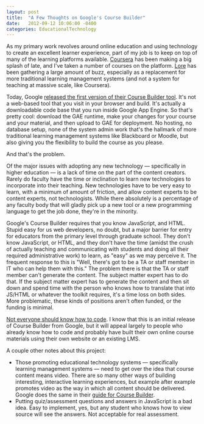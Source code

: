 ```yaml
---
layout: post
title:  "A Few Thoughts on Google's Course Builder"
date:   2012-09-12 10:06:00 -0400
categories: EducationalTechnology
---
```


As my primary work revolves around online education and using technology to create an excellent learner experience, part of my job is to keep on top of many of the learning platforms available. [Coursera](http://coursera.org/) has been making a big splash of late, and I've taken a number of courses on the platform. [Lore](http://lore.com/) has been gathering a large amount of buzz, especially as a replacement for more traditional learning management systems (and not a system for teaching at massive scale, like Coursera).

Today, Google [released the first version of their Course Builder tool](http://google-opensource.blogspot.co.uk/2012/09/helping-world-to-teach.html). It's not a web-based tool that you visit in your browser and build. It's actually a downloadable code base that you run inside Google App Engine. So that's pretty cool: download the GAE runtime, make your changes for your course and your material, and then upload to GAE for deployment. No hosting, no database setup, none of the system admin work that's the hallmark of more traditional learning management systems like Blackboard or Moodle, but also giving you the flexibility to build the course as you please.

And that's the problem.

Of the major issues with adopting any new technology &mdash; specifically in higher education &mdash; is a lack of time on the part of the content creators. Rarely do faculty have the time or inclination to learn new technologies to incorporate into their teaching. New technologies have to be very easy to learn, with a minimum of amount of friction, and allow content experts to be content experts, not technologists. While there absolutely is a percentage of any faculty body that will gladly pick up a new tool or a new programming language to get the job done, they're in the minority.

Google's Course Builder requires that you know JavaScript, and HTML. Stupid easy for us web developers, no doubt, but a major barrier for entry for educators from the primary level through graduate school. They don't know JavaScript, or HTML, and they don't have the time (amidst the crush of actually teaching and communicating with students and doing all their required administrative work) to learn, as "easy" as we may perceive it. The frequent response to this is "Well, there's got to be a TA or staff member in IT who can help them with this." The problem there is that the TA or staff member can't generate the content. The subject matter expert has to do that. If the subject matter expert has to generate the content and then sit down and spend time with the person who knows how to translate that into JS/HTML or whatever the toolkit requires, it's a time loss on both sides. More problematic, these kinds of positions aren't often funded, or the funding is minimal. 

[Not everyone should know how to code](http://www.codinghorror.com/blog/2012/05/please-dont-learn-to-code.html). I know that this is an initial release of Course Builder from Google, but it will appeal largely to people who already know how to code and probably have built their own online course materials using their own website or an existing LMS.

A couple other notes about this project:

- Those promoting educational technology systems &mdash; specifically learning management systems &mdash; need to get over the idea that course content means video. There are so many other ways of building interesting, interactive learning experiences, but example after example promotes video as the way in which all content should be delivered. Google does the same in their [guide for Course Builder](https://code.google.com/p/course-builder/wiki/CreateLessons).
- Putting quiz/assessment questions and answers in JavaScript is a bad idea. Easy to implement, yes, but any student who knows how to view source will see the answers. Not acceptable for real assessment.
